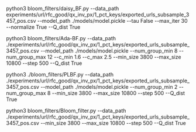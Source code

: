 python3 bloom_filters/daisy_BF.py --data_path experiments/url/rfc_good/qx_inv_px/1_pct_keys/exported_urls_subsample_3457_pos.csv --model_path ./models/model.pickle --tau False --max_iter 30 --normalize True --Q_dist True    


python3 bloom_filters/Ada-BF.py --data_path ./experiments/url/rfc_good/qx_inv_px/1_pct_keys/exported_urls_subsample_3457_pos.csv --model_path ./models/model.pickle --num_group_min 8 --num_group_max 12 --c_min 1.6 --c_max 2.5 --min_size 3800 --max_size 10800 --step 500 --Q_dist True

python3 ./bloom_filters/PLBF.py --data_path ./experiments/url/rfc_good/qx_inv_px/1_pct_keys/exported_urls_subsample_3457_pos.csv --model_path ./models/model.pickle --num_group_min 2 --num_group_max 8 --min_size 3800 --max_size 10800 --step 500 --Q_dist True

python3 bloom_filters/Bloom_filter.py --data_path ./experiments/url/rfc_good/qx_inv_px/1_pct_keys/exported_urls_subsample_3457_pos.csv --min_size 3800 --max_size 10800 --step 500 --Q_dist True
